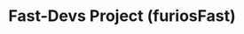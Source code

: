 # Fast-Devs Project (furiosFast)

<a href="https://apple.co/45XqGYe">
  <img src="http://fastdevsproject.altervista.org/wp-content/uploads/2023/11/device_monitor²-1280x720_gitHub_profile.png" alt=""/>
</a>

<!---
Margels/Margels is a ✨ special ✨ repository because its `README.md` (this file) appears on your GitHub profile.
You can click the Preview link to take a look at your changes.
--->
